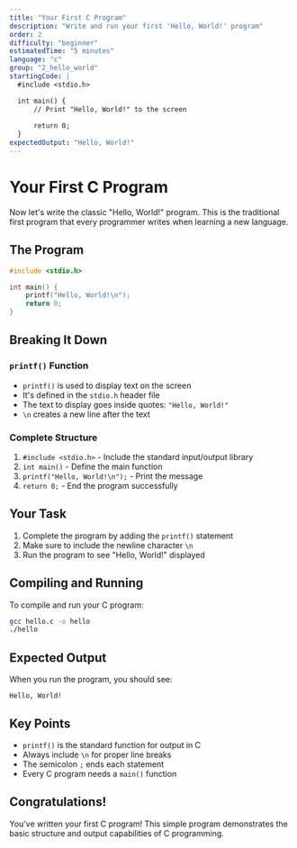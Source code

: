 ```yaml
---
title: "Your First C Program"
description: "Write and run your first 'Hello, World!' program"
order: 2
difficulty: "beginner"
estimatedTime: "5 minutes"
language: "c"
group: "2_hello_world"
startingCode: |
  #include <stdio.h>

  int main() {
      // Print "Hello, World!" to the screen
      
      return 0;
  }
expectedOutput: "Hello, World!"
---
```


# Your First C Program

Now let's write the classic "Hello, World!" program. This is the traditional first program that every programmer writes when learning a new language.

## The Program

```c
#include <stdio.h>

int main() {
    printf("Hello, World!\n");
    return 0;
}
```

## Breaking It Down

### `printf()` Function

- `printf()` is used to display text on the screen
- It's defined in the `stdio.h` header file
- The text to display goes inside quotes: `"Hello, World!"`
- `\n` creates a new line after the text

### Complete Structure

1. `#include <stdio.h>` - Include the standard input/output library
2. `int main()` - Define the main function
3. `printf("Hello, World!\n");` - Print the message
4. `return 0;` - End the program successfully

## Your Task

1. Complete the program by adding the `printf()` statement
2. Make sure to include the newline character `\n`
3. Run the program to see "Hello, World!" displayed

## Compiling and Running

To compile and run your C program:

```bash
gcc hello.c -o hello
./hello
```

## Expected Output

When you run the program, you should see:

```
Hello, World!
```

## Key Points

- `printf()` is the standard function for output in C
- Always include `\n` for proper line breaks
- The semicolon `;` ends each statement
- Every C program needs a `main()` function

## Congratulations!

You've written your first C program! This simple program demonstrates the basic structure and output capabilities of C programming.

